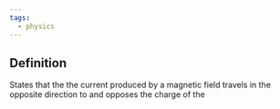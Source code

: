 ```yaml
---
tags:
  - physics
---
```

## Definition
States that the the current produced by a magnetic field travels in the opposite direction to and opposes the charge of the 